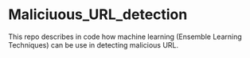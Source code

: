 # Maliciuous_URL_detection
This repo describes in code how machine learning (Ensemble Learning Techniques) can be use in detecting malicious URL.
